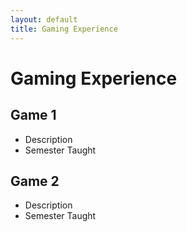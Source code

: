 ```yaml
---
layout: default
title: Gaming Experience
---
```


# Gaming Experience

## Game 1
- Description
- Semester Taught

## Game 2
- Description
- Semester Taught